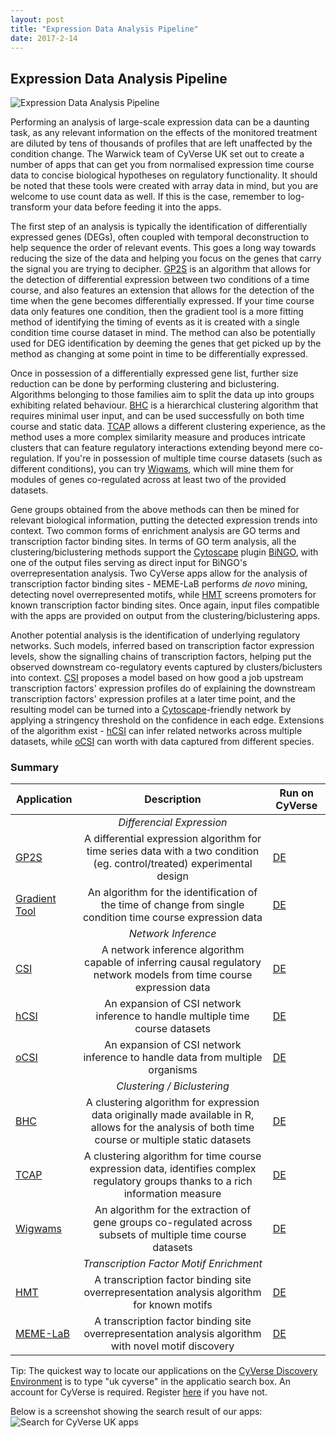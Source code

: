```yaml
---
layout: post
title: "Expression Data Analysis Pipeline"
date: 2017-2-14
---
```


## Expression Data Analysis Pipeline

![Expression Data Analysis Pipeline](https://cyversewarwick.github.io/images/Expression_Data_Analysis_Pipeline.png)

Performing an analysis of large-scale expression data can be a daunting task, as any relevant information on the effects of the monitored treatment are diluted by tens of thousands of profiles that are left unaffected by the condition change. The Warwick team of CyVerse UK set out to create a number of apps that can get you from normalised expression time course data to concise biological hypotheses on regulatory functionality. It should be noted that these tools were created with array data in mind, but you are welcome to use count data as well. If this is the case, remember to log-transform your data before feeding it into the apps.

The first step of an analysis is typically the identification of differentially expressed genes (DEGs), often coupled with temporal deconstruction to help sequence the order of relevant events. This goes a long way towards reducing the size of the data and helping you focus on the genes that carry the signal you are trying to decipher. [GP2S](http://cyverseuk.org/applications/gaussian-process-two-sample-gp2s-test-of-differential-expression/) is an algorithm that allows for the detection of differential expression between two conditions of a time course, and also features an extension that allows for the detection of the time when the gene becomes differentially expressed. If your time course data only features one condition, then the gradient tool is a more fitting method of identifying the timing of events as it is created with a single condition time course dataset in mind. The method can also be potentially used for DEG identification by deeming the genes that get picked up by the method as changing at some point in time to be differentially expressed.

Once in possession of a differentially expressed gene list, further size reduction can be done by performing clustering and biclustering. Algorithms belonging to those families aim to split the data up into groups exhibiting related behaviour. [BHC](http://cyverseuk.org/applications/bayesian-hierarchical-clustering-bhc/) is a hierarchical clustering algorithm that requires minimal user input, and can be used successfully on both time course and static data. [TCAP](http://cyverseuk.org/applications/temporal-clustering-by-affinity-propagation-tcap/) allows a different clustering experience, as the method uses a more complex similarity measure and produces intricate clusters that can feature regulatory interactions extending beyond mere co-regulation. If you're in possession of multiple time course datasets (such as different conditions), you can try [Wigwams](http://cyverseuk.org/applications/wigwams/), which will mine them for modules of genes co-regulated across at least two of the provided datasets.

Gene groups obtained from the above methods can then be mined for relevant biological information, putting the detected expression trends into context. Two common forms of enrichment analysis are GO terms and transcription factor binding sites. In terms of GO term analysis, all the clustering/biclustering methods support the [Cytoscape](http://www.cytoscape.org/) plugin [BiNGO](http://apps.cytoscape.org/apps/bingo), with one of the output files serving as direct input for BiNGO's overrepresentation analysis. Two CyVerse apps allow for the analysis of transcription factor binding sites - MEME-LaB performs *de novo* mining, detecting novel overrepresented motifs, while [HMT](http://cyverseuk.org/applications/hypergeometric-motif-test-hmt/) screens promoters for known transcription factor binding sites. Once again, input files compatible with the apps are provided on output from the clustering/biclustering apps.


Another potential analysis is the identification of underlying regulatory networks. Such models, inferred based on transcription factor expression levels, show the signalling chains of transcription factors, helping put the observed downstream co-regulatory events captured by clusters/biclusters into context. [CSI](http://cyverseuk.org/applications/causal-structure-inference-csi/) proposes a model based on how good a job upstream transcription factors' expression profiles do of explaining the downstream transcription factors' expression profiles at a later time point, and the resulting model can be turned into a [Cytoscape](http://www.cytoscape.org/)-friendly network by applying a stringency threshold on the confidence in each edge. Extensions of the algorithm exist - [hCSI](http://cyverseuk.org/applications/hierarchical-causal-structure-inference-hcsi/) can infer related networks across multiple datasets, while [oCSI](http://cyverseuk.org/applications/orthologous-causal-structure-identification-ocsi/) can worth with data captured from different species.

### Summary

| Application | Description | Run on CyVerse |
| --- | :---: | --- |
|  | *Differencial Expression* |  |
| [GP2S](https://github.com/cyversewarwick/gp2s) | A differential expression algorithm for time series data with a two condition (eg. control/treated) experimental design | [DE](https://de.cyverse.org/de/?type=apps&app-id=655a8432-7432-11e6-a6f8-0242ac120003) |
| [Gradient Tool](https://github.com/cyversewarwick/gradienttool) | An algorithm for the identification of the time of change from single condition time course expression data | [DE](https://de.cyverse.org/de/?type=apps&app-id=11d9f454-78d4-11e6-9314-0242ac120003) |
|  | *Network Inference* |  |
| [CSI](https://github.com/cyversewarwick/csi) | A network inference algorithm capable of inferring causal regulatory network models from time course expression data | [DE](https://de.cyverse.org/de/?type=apps&app-id=12659e20-1c39-11e6-8842-0242ac120003) |
| [hCSI](https://github.com/cyversewarwick/hcsi) | An expansion of CSI network inference to handle multiple time course datasets | [DE](https://de.cyverse.org/de/?type=apps&app-id=ae88f3b0-1c3e-11e6-b0d6-0242ac120003) |
| [oCSI](https://github.com/cyversewarwick/ocsi) | An expansion of CSI network inference to handle data from multiple organisms | [DE](https://de.cyverse.org/de/?type=apps&app-id=429173d2-1c46-11e6-aaba-0242ac120003) |
|  | *Clustering / Biclustering* |  |
| [BHC](https://github.com/cyversewarwick/bhc) | A clustering algorithm for expression data originally made available in R, allows for the analysis of both time course or multiple static datasets | [DE](https://de.cyverse.org/de/?type=apps&app-id=1e03e32e-4e87-11e6-bd1d-0242ac120003) |
| [TCAP](https://github.com/cyversewarwick/tcap) | A clustering algorithm for time course expression data, identifies complex regulatory groups thanks to a rich information measure | [DE](https://de.cyverse.org/de/?type=apps&app-id=d874c350-ad90-11e6-a854-0242ac120003) |
| [Wigwams](https://github.com/cyversewarwick/wigwams) | An algorithm for the extraction of gene groups co-regulated across subsets of multiple time course datasets | [DE](https://de.cyverse.org/de/?type=apps&app-id=d5d04224-1cf8-11e6-81c4-0242ac120003) |
|  | *Transcription Factor Motif Enrichment* |  |
| [HMT](https://github.com/cyversewarwick/hmt) | A transcription factor binding site overrepresentation analysis algorithm for known motifs | [DE](https://de.cyverse.org/de/?type=apps&app-id=818d8ce0-5e4c-11e6-ac0d-0242ac120003) |
| [MEME-LaB](https://github.com/cyversewarwick/meme_lab) | A transcription factor binding site overrepresentation analysis algorithm with novel motif discovery | [DE](https://de.cyverse.org/de/?type=apps&app-id=b781fc48-8edd-11e6-b4ab-0242ac120003) |

Tip: The quickest way to locate our applications on the [CyVerse Discovery Environment](https://de.cyverse.org/) is to type "uk cyverse" in the applicatio search box. An account for CyVerse is required. Register [here](https://user.cyverse.org/) if you have not.

Below is a screenshot showing the search result of our apps:
![Search for CyVerse UK apps](https://cyversewarwick.github.io/images/Search_Apps.png)
